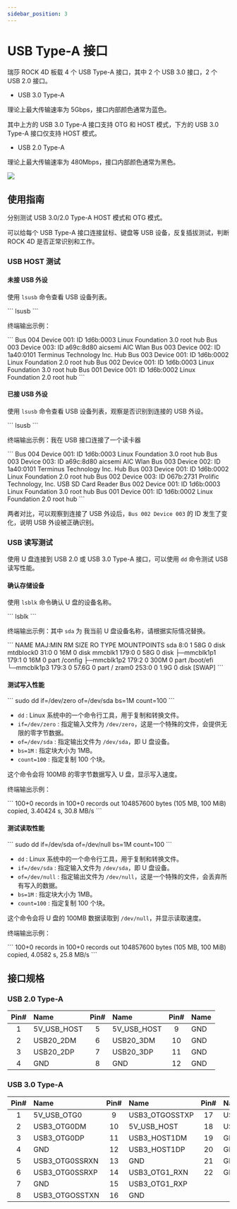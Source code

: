 ```yaml
---
sidebar_position: 3
---
```


# USB Type-A 接口

瑞莎 ROCK 4D 板载 4 个 USB Type-A 接口，其中 2 个 USB 3.0 接口，2 个 USB 2.0 接口。

- USB 3.0 Type-A

理论上最大传输速率为 5Gbps，接口内部颜色通常为蓝色。

其中上方的 USB 3.0 Type-A 接口支持 OTG 和 HOST 模式，下方的 USB 3.0 Type-A 接口仅支持 HOST 模式。

- USB 2.0 Type-A

理论上最大传输速率为 480Mbps，接口内部颜色通常为黑色。

<div style={{textAlign: 'center'}}>
  <img src="/img/rock4/4d/rock4d-typea.webp" style={{width: '100%', maxWidth: '1200px'}} />
</div>

## 使用指南

分别测试 USB 3.0/2.0 Type-A HOST 模式和 OTG 模式。

可以给每个 USB Type-A 接口连接鼠标、键盘等 USB 设备，反复插拔测试，判断 ROCK 4D 是否正常识别和工作。

### USB HOST 测试

#### 未接 USB 外设

使用 `lsusb` 命令查看 USB 设备列表。

<NewCodeBlock tip="radxa@radxa-4d$" type="device">
```
lsusb
```
</NewCodeBlock>

终端输出示例：

<NewCodeBlock tip="radxa@radxa-4d$" type="device">
```
Bus 004 Device 001: ID 1d6b:0003 Linux Foundation 3.0 root hub
Bus 003 Device 003: ID a69c:8d80 aicsemi AIC Wlan
Bus 003 Device 002: ID 1a40:0101 Terminus Technology Inc. Hub
Bus 003 Device 001: ID 1d6b:0002 Linux Foundation 2.0 root hub
Bus 002 Device 001: ID 1d6b:0003 Linux Foundation 3.0 root hub
Bus 001 Device 001: ID 1d6b:0002 Linux Foundation 2.0 root hub
```
</NewCodeBlock>

#### 已接 USB 外设

使用 `lsusb` 命令查看 USB 设备列表，观察是否识别到连接的 USB 外设。

<NewCodeBlock tip="radxa@radxa-4d$" type="device">
```
lsusb
```
</NewCodeBlock>

终端输出示例：我在 USB 接口连接了一个读卡器

<NewCodeBlock tip="radxa@radxa-4d$" type="device">
```
Bus 004 Device 001: ID 1d6b:0003 Linux Foundation 3.0 root hub
Bus 003 Device 003: ID a69c:8d80 aicsemi AIC Wlan
Bus 003 Device 002: ID 1a40:0101 Terminus Technology Inc. Hub
Bus 003 Device 001: ID 1d6b:0002 Linux Foundation 2.0 root hub
Bus 002 Device 003: ID 067b:2731 Prolific Technology, Inc. USB SD Card Reader  
Bus 002 Device 001: ID 1d6b:0003 Linux Foundation 3.0 root hub
Bus 001 Device 001: ID 1d6b:0002 Linux Foundation 2.0 root hub
```
</NewCodeBlock>

两者对比，可以观察到连接了 USB 外设后，`Bus 002 Device 003` 的 ID 发生了变化，说明 USB 外设被正确识别。

### USB 读写测试

使用 U 盘连接到 USB 2.0 或 USB 3.0 Type-A 接口，可以使用 `dd` 命令测试 USB 读写性能。

#### 确认存储设备

使用 `lsblk` 命令确认 U 盘的设备名称。

<NewCodeBlock tip="radxa@radxa-4d$" type="device">
```
lsblk
```
</NewCodeBlock>

终端输出示例：其中 `sda` 为 我当前 U 盘设备名称，请根据实际情况替换。

<NewCodeBlock tip="radxa@radxa-4d$" type="device">
```
NAME        MAJ:MIN RM  SIZE RO TYPE MOUNTPOINTS
sda           8:0    1   58G  0 disk
mtdblock0    31:0    0   16M  0 disk
mmcblk1     179:0    0   58G  0 disk
├─mmcblk1p1 179:1    0   16M  0 part /config
├─mmcblk1p2 179:2    0  300M  0 part /boot/efi
└─mmcblk1p3 179:3    0 57.6G  0 part /
zram0       253:0    0  1.9G  0 disk [SWAP]
```
</NewCodeBlock>

#### 测试写入性能

<NewCodeBlock tip="radxa@radxa-4d$" type="device">
```
sudo dd if=/dev/zero of=/dev/sda bs=1M count=100
```
</NewCodeBlock>

- `dd` : Linux 系统中的一个命令行工具，用于复制和转换文件。
- `if=/dev/zero` : 指定输入文件为 `/dev/zero`，这是一个特殊的文件，会提供无限的零字节数据。
- `of=/dev/sda` : 指定输出文件为 `/dev/sda`，即 U 盘设备。
- `bs=1M` : 指定块大小为 1MB。
- `count=100` : 指定复制 100 个块。

这个命令会将 100MB 的零字节数据写入 U 盘，显示写入速度。

终端输出示例：

<NewCodeBlock tip="radxa@radxa-4d$" type="device">
```
100+0 records in
100+0 records out
104857600 bytes (105 MB, 100 MiB) copied, 3.40424 s, 30.8 MB/s
```
</NewCodeBlock>

#### 测试读取性能

<NewCodeBlock tip="radxa@radxa-4d$" type="device">
```
sudo dd if=/dev/sda of=/dev/null bs=1M count=100
```
</NewCodeBlock>

- `dd` : Linux 系统中的一个命令行工具，用于复制和转换文件。
- `if=/dev/sda` : 指定输入文件为 `/dev/sda`，即 U 盘设备。
- `of=/dev/null` : 指定输出文件为 `/dev/null`，这是一个特殊的文件，会丢弃所有写入的数据。
- `bs=1M` : 指定块大小为 1MB。
- `count=100` : 指定复制 100 个块。

这个命令会将 U 盘的 100MB 数据读取到 `/dev/null`，并显示读取速度。

终端输出示例：

<NewCodeBlock tip="radxa@radxa-4d$" type="device">
```
100+0 records in
100+0 records out
104857600 bytes (105 MB, 100 MiB) copied, 4.0582 s, 25.8 MB/s
```
</NewCodeBlock>

## 接口规格

### USB 2.0 Type-A

| Pin# | Name        | Pin# | Name        | Pin# | Name |
| :--: | :---------- | :--: | :---------- | :--: | :--- |
|  1   | 5V_USB_HOST |  5   | 5V_USB_HOST |  9   | GND  |
|  2   | USB20_2DM   |  6   | USB20_3DM   |  10  | GND  |
|  3   | USB20_2DP   |  7   | USB20_3DP   |  11  | GND  |
|  4   | GND         |  8   | GND         |  12  | GND  |

### USB 3.0 Type-A

| Pin# | Name           | Pin# | Name           | Pin# | Name          |
| :--: | :------------- | :--: | :------------- | :--: | :------------ |
|  1   | 5V_USB_OTG0    |  9   | USB3_OTGOSSTXP |  17  | USB3_OTG1_TXN |
|  2   | USB3_OTG0DM    |  10  | 5V_USB_HOST    |  18  | USB3_OTG1_TXP |
|  3   | USB3_OTG0DP    |  11  | USB3_HOST1DM   |  19  | GND           |
|  4   | GND            |  12  | USB3_HOST1DP   |  20  | GND           |
|  5   | USB3_OTG0SSRXN |  13  | GND            |  21  | GND           |
|  6   | USB3_OTG0SSRXP |  14  | USB3_OTG1_RXN  |  22  | GND           |
|  7   | GND            |  15  | USB3_OTG1_RXP  |      |               |
|  8   | USB3_OTGOSSTXN |  16  | GND            |      |               |
